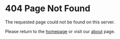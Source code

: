 # 404 Page Not Found

The requested page could not be found on this server.

Please return to the [homepage](/) or visit our [about](/about) page.

